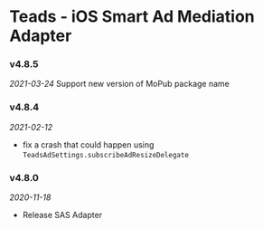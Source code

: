 # Teads - iOS Smart Ad Mediation Adapter

### v4.8.5
_2021-03-24_
Support new version of MoPub package name

### v4.8.4
_2021-02-12_
- fix a crash that could happen using `TeadsAdSettings.subscribeAdResizeDelegate`

### v4.8.0
_2020-11-18_
- Release SAS Adapter
